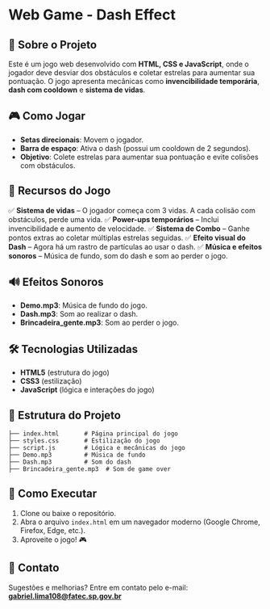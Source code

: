 # Web Game - Dash Effect

## 📌 Sobre o Projeto
Este é um jogo web desenvolvido com **HTML, CSS e JavaScript**, onde o jogador deve desviar dos obstáculos e coletar estrelas para aumentar sua pontuação. O jogo apresenta mecânicas como **invencibilidade temporária**, **dash com cooldown** e **sistema de vidas**.

## 🎮 Como Jogar
- **Setas direcionais**: Movem o jogador.
- **Barra de espaço**: Ativa o dash (possui um cooldown de 2 segundos).
- **Objetivo**: Colete estrelas para aumentar sua pontuação e evite colisões com obstáculos.

## 🚀 Recursos do Jogo
✅ **Sistema de vidas** – O jogador começa com 3 vidas. A cada colisão com obstáculos, perde uma vida.
✅ **Power-ups temporários** – Inclui invencibilidade e aumento de velocidade.
✅ **Sistema de Combo** – Ganhe pontos extras ao coletar múltiplas estrelas seguidas.
✅ **Efeito visual do Dash** – Agora há um rastro de partículas ao usar o dash.
✅ **Música e efeitos sonoros** – Música de fundo, som do dash e som ao perder o jogo.

## 🔊 Efeitos Sonoros
- **Demo.mp3**: Música de fundo do jogo.
- **Dash.mp3**: Som ao realizar o dash.
- **Brincadeira_gente.mp3**: Som ao perder o jogo.

## 🛠️ Tecnologias Utilizadas
- **HTML5** (estrutura do jogo)
- **CSS3** (estilização)
- **JavaScript** (lógica e interações do jogo)

## 📂 Estrutura do Projeto
```
├── index.html       # Página principal do jogo
├── styles.css       # Estilização do jogo
├── script.js        # Lógica e mecânicas do jogo
├── Demo.mp3         # Música de fundo
├── Dash.mp3         # Som do dash
├── Brincadeira_gente.mp3  # Som de game over
```

## 🚀 Como Executar
1. Clone ou baixe o repositório.
2. Abra o arquivo `index.html` em um navegador moderno (Google Chrome, Firefox, Edge, etc.).
3. Aproveite o jogo! 🎮

## 📧 Contato
Sugestões e melhorias? Entre em contato pelo e-mail: **gabriel.lima108@fatec.sp.gov.br**

